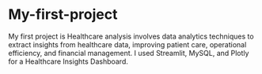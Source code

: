 # My-first-project
My first project is Healthcare analysis involves data analytics techniques to extract insights from healthcare data, improving patient care, operational efficiency, and financial management. I used  Streamlit, MySQL, and Plotly for a Healthcare Insights Dashboard.
